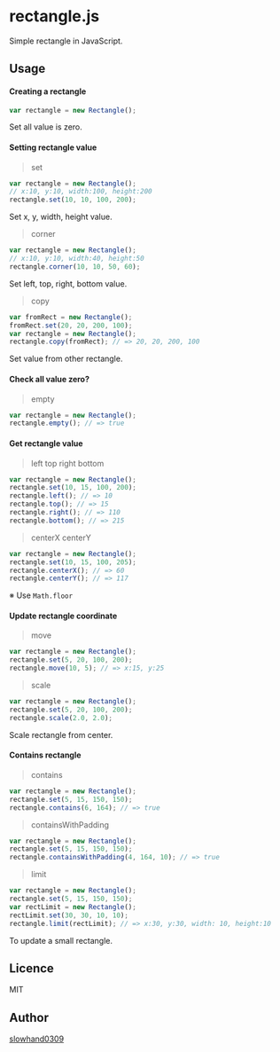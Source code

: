 # rectangle.js
Simple rectangle in JavaScript.

## Usage

#### Creating a rectangle

```js
var rectangle = new Rectangle();
```

Set all value is zero.

#### Setting rectangle value

> set

```js
var rectangle = new Rectangle();
// x:10, y:10, width:100, height:200
rectangle.set(10, 10, 100, 200);
```
Set x, y, width, height value.

> corner

```js
var rectangle = new Rectangle();
// x:10, y:10, width:40, height:50
rectangle.corner(10, 10, 50, 60);
```
Set left, top, right, bottom value.

> copy

```js
var fromRect = new Rectangle();
fromRect.set(20, 20, 200, 100);
var rectangle = new Rectangle();
rectangle.copy(fromRect); // => 20, 20, 200, 100
```
Set value from other rectangle.

#### Check all value zero?

> empty

```js
var rectangle = new Rectangle();
rectangle.empty(); // => true
```

#### Get rectangle value

> left top right bottom

```js
var rectangle = new Rectangle();
rectangle.set(10, 15, 100, 200);
rectangle.left(); // => 10
rectangle.top(); // => 15
rectangle.right(); // => 110
rectangle.bottom(); // => 215
```

> centerX centerY

```js
var rectangle = new Rectangle();
rectangle.set(10, 15, 100, 205);
rectangle.centerX(); // => 60
rectangle.centerY(); // => 117
```

※ Use `Math.floor`

#### Update rectangle coordinate

> move

```js
var rectangle = new Rectangle();
rectangle.set(5, 20, 100, 200);
rectangle.move(10, 5); // => x:15, y:25
```

> scale

```js
var rectangle = new Rectangle();
rectangle.set(5, 20, 100, 200);
rectangle.scale(2.0, 2.0);
```

Scale rectangle from center.

#### Contains rectangle

> contains

```js
var rectangle = new Rectangle();
rectangle.set(5, 15, 150, 150);
rectangle.contains(6, 164); // => true
```

> containsWithPadding

```js
var rectangle = new Rectangle();
rectangle.set(5, 15, 150, 150);
rectangle.containsWithPadding(4, 164, 10); // => true
```

> limit

```js
var rectangle = new Rectangle();
rectangle.set(5, 15, 150, 150);
var rectLimit = new Rectangle();
rectLimit.set(30, 30, 10, 10);
rectangle.limit(rectLimit); // => x:30, y:30, width: 10, height:10
```

To update a small rectangle.

## Licence

MIT

## Author

[slowhand0309](https://github.com/Slowhand0309)
